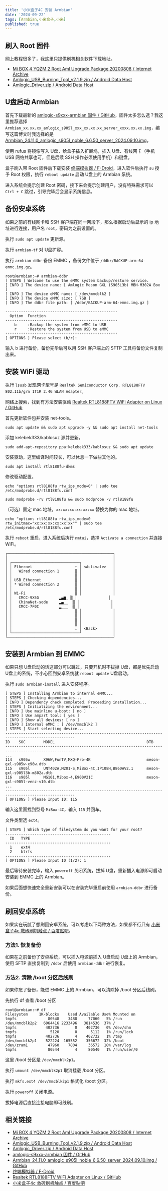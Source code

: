 ```yaml
---
title: '小米盒子4C 安装 Armbian'
date: '2024-09-22'
tags: [Armbian,小米盒子,小米]
published: true
---
```


## 刷入 Root 固件

网上教程很多了，我这里只提供刷机相关软件下载地址。

* [Mi BOX 4 YQZM 2 Root Aml Upgrade Package 20200808 / Internet Archive](https://archive.org/details/mi-box-4-yqzm-2-root-aml-upgrade-package-20200808)
* [Amlogic_USB_Burning_Tool_v2.1.9.zip / Android Data Host](https://androiddatahost.com/svf58)
* [Amlogic_Driver.zip / Android Data Host](https://androiddatahost.com/5quvy)

## U盘启动 Armbian

首先下载最新的 [amlogic-s9xxx-armbian 固件 / GitHub](https://github.com/ophub/amlogic-s9xxx-armbian/releases)，固件太多怎么选？我这里推荐选择`Armbian_xx.xx.xx_amlogic_s905l_xxx_xx.xx.xx_server_xxxx.xx.xx.img`，编写这篇博文时我选择的是 [Armbian_24.11.0_amlogic_s905l_noble_6.6.50_server_2024.09.10.img](https://github.com/ophub/amlogic-s9xxx-armbian/releases/download/Armbian_noble_save_2024.09/Armbian_24.11.0_amlogic_s905l_noble_6.6.50_server_2024.09.10.img.gz)。

使用 rufus 将镜像写入 U盘，给盒子插入扩展坞，插入 U盘、有线网卡（手机 USB 网络共享也可，但是后续 SSH 操作必须使用手机）和键盘。

盒子刷入带 Root 固件后下载安装 [终端模拟器 / F-Droid](https://f-droid.org/zh_Hans/packages/com.termoneplus/)，进入软件后执行 `su` 授予 Root 权限，执行 `reboot update` 启动 U盘上的 Armbian 系统。

进入系统会提示创建 Root 密码，接下来会提示创建用户，没有特殊需求可以 `Ctrl + C` 跳过，引导完毕后会显示系统信息。

## 备份安卓系统

如果之前的有线网卡和 SSH 客户端在同一网段下，那么根据启动后显示的 ip 地址进行连接，用户名 `root`，密码为之前设置的。

执行 `sudo apt update` 更新源。

执行 `armbian-tf` 对 U盘扩容。

执行 `armbian-ddbr` 备份 EMMC ，备份文件位于 `/ddbr/BACKUP-arm-64-emmc.img.gz`。

``` shell
root@armbian:~# armbian-ddbr
[ STEPS ] Welcome to use the eMMC system backup/restore service.
[ INFO ] The device name: [ Amlogic Meson GXL (S905L3b) MBH-M302A Box ]
[ INFO ] The device eMMC name: [ /dev/mmcblk2 ]
[ INFO ] The device eMMC size: [ 7GB ]
[ INFO ] The ddbr file path: [ /ddbr/BACKUP-arm-64-emmc.img.gz ]

--------------------------------------------------
  Option  Function
--------------------------------------------------
    b     :Backup the system from eMMC to USB
    r     :Restore the system from USB to eMMC
--------------------------------------------------
[ OPTIONS ] Please select (b/r):
```
输入 b 进行备份，备份完毕后可以用 SSH 客户端上的 SFTP 工具将备份文件复制出来。

## 安装 WiFi 驱动

执行 `lsusb` 发现网卡型号是 `Realtek Semiconductor Corp. RTL8188FTV 802.11b/g/n 1T1R 2.4G WLAN Adapter`。

网络上搜索，找到有方法安装驱动 [Realtek RTL8188FTV WiFi Adapter on Linux / GitHub](https://github.com/1999AZZAR/use-RTL8188FTV-on-linux)

首先更新软件包并安装 net-tools。

``` shell
sudo apt update && sudo apt upgrade -y && sudo apt install net-tools
```

添加 kelebek333/kablosuz 源并更新。

``` shell
sudo add-apt-repository ppa:kelebek333/kablosuz && sudo apt update
```

安装驱动，这里编译时间较长，可以休息一下做些其他的。

``` shell
sudo apt install rtl8188fu-dkms
```

修改驱动配置。

``` shell
echo "options rtl8188fu rtw_ips_mode=0" | sudo tee /etc/modprobe.d/rtl8188fu.conf
```

``` shell
sudo modprobe -rv rtl8188fu && sudo modprobe -v rtl8188fu
```

（可选）固定 mac 地址，`xx:xx:xx:xx:xx:xx` 替换为你的 mac 地址。

``` shell
echo "options rtl8188fu rtw_ips_mode=0 rtw_initmac="xx:xx:xx:xx:xx:xx"" | sudo tee /etc/modprobe.d/rtl8188fu.conf
```

执行 `reboot` 重启，进入系统后执行 `nmtui`，选择 `Activate a connection` 并连接 WiFi。

``` shell
┌───────────────────────────────────────────────┐
│                                               │ 
│ ┌──────────────────────────────┐              │ 
│ │ Ethernet                   ↑ │ <Activate>   │ 
│ │   Wired connection 1       ▒ │              │ 
│ │                            ▒ │              │ 
│ │ USB Ethernet               ▒ │              │ 
│ │ * Wired connection 2       ▒ │              │ 
│ │                            ▒ │              │ 
│ │ Wi-Fi                      ▒ │              │ 
│ │   CMCC-9X5G         ▂▄▆_ ▒ │              │ 
│ │   ChinaNet-sode     ▂▄__  ▒ │              │ 
│ │   CMCC-7F0C         ▂___  ▒ │              │ 
│ │                            ▒ │              │ 
│ │                            ▒ │              │ 
│ │                            ▒ │              │ 
│ │                            ▒ │              │ 
│ │                            ↓ │ <Back>       │ 
│ └──────────────────────────────┘              │  
└───────────────────────────────────────────────┘                           
```


## 安装到 Armbian 到 EMMC

如果只想 U盘启动的话这部分可以跳过，只要开机时不拔掉 U盘，都是优先启动 U盘上的系统，不小心回到安卓系统就 `reboot update` U盘启动。

执行 `sudo armbian-install` 进入安装程序。

``` shell
[ STEPS ] Installing Armbian to internal eMMC...
[ STEPS ] Checking dependencies...
[ INFO ] Dependency check completed. Proceeding installation...
[ STEPS ] Initializing the environment...
[ INFO ] Use mainline u-boot: [ no ]
[ INFO ] Use ampart tool: [ yes ]
[ INFO ] Show all devices: [ no ]
[ INFO ] Internal eMMC : [ /dev/mmcblk2 ]
[ STEPS ] Start selecting device...
-----------------------------------------------------------------------------------------------------
ID    SOC        MODEL                                         DTB                                               
-----------------------------------------------------------------------------------------------------
...
114   s905w      X96W,FunTV,MXQ-Pro-4K                         meson-gxl-s905w-x96w.dtb                          
115   s905l      UNT402A,M201-S,MiBox-4C,IP108H,B860AV2.1      meson-gxl-s905l3b-m302a.dtb                       
116   s905l      MG101,Mibox-4,E900V21C                        meson-gxl-s905l-venz-v10.dtb                      
...
-----------------------------------------------------------------------------------------------------
[ OPTIONS ] Please Input ID: 115
```
输入这里面找到型号 `MiBox-4C`，输入 `115` 并回车。

文件类型选 `ext4`。

``` shell
[ STEPS ] Which type of filesystem do you want for your root? 
-----------------------------------------------
  ID   TYPE
-----------------------------------------------
  1    ext4
  2    btrfs
-----------------------------------------------
[ OPTIONS ] Please Input ID (1/2): 1
```
最后等待安装完毕，输入 `poweroff` 关闭系统，拔掉 U盘，重新插入电源即可启动安装到 EMMC 上的 Armbian。

如果后面想快速完全重新安装可以在安装完毕重启前使用 `armbian-ddbr` 进行备份。

## 刷回安卓系统

如果实在玩腻了想刷回安卓系统，可以考虑以下两种方法，如果都不行只有 [小米盒子4c 救砖刷机触点 / 百度贴吧](https://tieba.baidu.com/p/7301504012)。

### 方法1. 恢复备份

如果在之前备份了安卓系统，可以插入电源前插入 U盘启动 U盘上的 Armbian，使用 SFTP 直接复制到 `/ddbr` 后使用 `armbian-ddbr` 进行恢复。

### 方法2. 清除 /boot 分区后线刷

如果你忘了备份，能进 EMMC 上的 Armbian，可以清除掉 /boot 分区后线刷。

先执行 df 查看 /boot 分区

``` shell
root@armbian:~# df
Filesystem     1K-blocks    Used Available Use% Mounted on
tmpfs              80548    3488     77060   5% /run
/dev/mmcblk2p2   6064416 2233496   3814536  37% /
tmpfs             402736       0    402736   0% /dev/shm
tmpfs               5120       8      5112   1% /run/lock
tmpfs             402736       4    402732   1% /tmp
/dev/mmcblk2p1    522224  165552    356672  32% /boot
/dev/zram1         47960    7804     36572  18% /var/log
tmpfs              80544       4     80540   1% /run/user/0
```

这里 /boot 分区是 `/dev/mmcblk2p1`。

执行 `umount /dev/mmcblk2p1` 取消挂载 /boot 分区。

执行 `mkfs.ext4 /dev/mmcblk2p1` 格式化 /boot 分区。

执行 `poweroff` 关闭电源。

拔掉电源后直接连接电脑即可线刷。

## 相关链接

* [Mi BOX 4 YQZM 2 Root Aml Upgrade Package 20200808 / Internet Archive](https://archive.org/details/mi-box-4-yqzm-2-root-aml-upgrade-package-20200808)
* [Amlogic_USB_Burning_Tool_v2.1.9.zip / Android Data Host](https://androiddatahost.com/svf58)
* [Amlogic_Driver.zip / Android Data Host](https://androiddatahost.com/5quvy)
* [amlogic-s9xxx-armbian 固件 / GitHub](https://github.com/ophub/amlogic-s9xxx-armbian/releases)
* [Armbian_24.11.0_amlogic_s905l_noble_6.6.50_server_2024.09.10.img / GitHub](https://github.com/ophub/amlogic-s9xxx-armbian/releases/download/Armbian_noble_save_2024.09/Armbian_24.11.0_amlogic_s905l_noble_6.6.50_server_2024.09.10.img.gz)
* [终端模拟器 / F-Droid](https://f-droid.org/zh_Hans/packages/com.termoneplus/)
* [Realtek RTL8188FTV WiFi Adapter on Linux / GitHub](https://github.com/1999AZZAR/use-RTL8188FTV-on-linux)
* [小米盒子4c 救砖刷机触点 / 百度贴吧](https://tieba.baidu.com/p/7301504012)